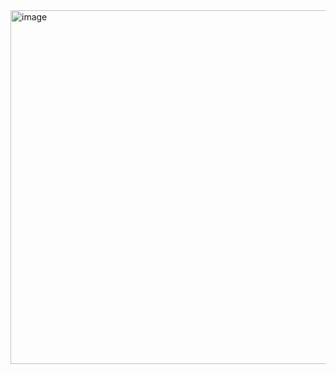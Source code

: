 <img width="566" alt="image" src="https://user-images.githubusercontent.com/37501487/210470911-ef8c66f7-c4b0-4c01-bfae-658a687464ce.png">
